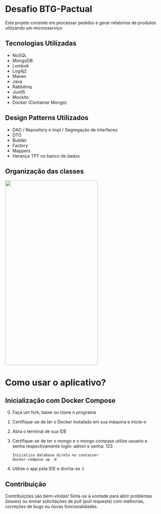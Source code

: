 # Desafio BTG-Pactual
Este projeto consiste em processar pedidos e gerar relatórios de produtos utilizando um microsserviço

## Tecnologias Utilizadas
- NoSQL
- MongoDB
- Lombok
- Log4j2
- Maven
- Java
- Rabbitmq
- Junit5
- Mockito
- Docker (Container Mongo)

## Design Patterns Utilizados
- DAO / Repository e Impl / Segregação de interfaces
- DTO
- Builder
- Factory
- Mappers
- Herança TPT no banco de dados

## Organização das classes
<img src='![image](https://github.com/user-attachments/assets/94e3b3b3-27d7-4f91-ac30-fc255a33692a)
' width='300' height='600'></img>

# Como usar o aplicativo?
## Inicialização com Docker Compose

0. Faça um fork, baixe ou clone o programa

1. Certifique-se de ter o Docker instalado em sua máquina e inicie-o

2. Abra o terminal de sua IDE

3. Certifique-se de ter o mongo e o mongo compass utilize usuario e senha respectivamente login: admin e senha: 123

   ```
   Inicializa database direto no container
   docker-compose up -d
    ```
4. Utilize o app pela IDE e divirta-se :)

## Contribuição
Contribuições são bem-vindas! Sinta-se à vontade para abrir problemas (issues) ou enviar solicitações de pull (pull requests) com melhorias, correções de bugs ou novas funcionalidades.



